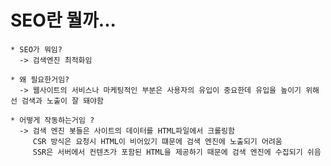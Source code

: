 SEO란 뭘까...
==========

    * SEO가 뭐임?
      -> 검색엔진 최적화임

    * 왜 필요한거임?
      -> 웹사이트의 서비스나 마케팅적인 부분은 사용자의 유입이 중요한데 유입을 높이기 위해선 검색과 노출이 잘 돼야함

    * 어떻게 작동하는거임 ?
      -> 검색 엔진 봇들은 사이트의 데이터를 HTML파일에서 크롤링함
         CSR 방식은 요청시 HTML이 비어있기 떄문에 검색 엔진에 노출되기 어려움
         SSR은 서버에서 컨텐츠가 포함된 HTML을 제공하기 때문에 검색 엔진에 수집되기 쉬음